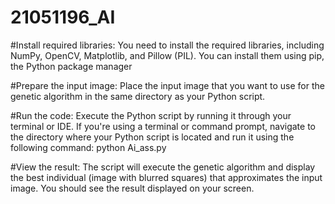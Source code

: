 # 21051196_AI

#Install required libraries:
You need to install the required libraries, including NumPy, OpenCV, Matplotlib, and Pillow (PIL). You can install them using pip, the Python package manager

#Prepare the input image:
Place the input image that you want to use for the genetic algorithm in the same directory as your Python script. 

#Run the code:
Execute the Python script by running it through your terminal or IDE.
If you're using a terminal or command prompt, navigate to the directory where your Python script is located and run it using the following command:
python Ai_ass.py

#View the result:
The script will execute the genetic algorithm and display the best individual (image with blurred squares) that approximates the input image. You should see the result displayed on your screen.
